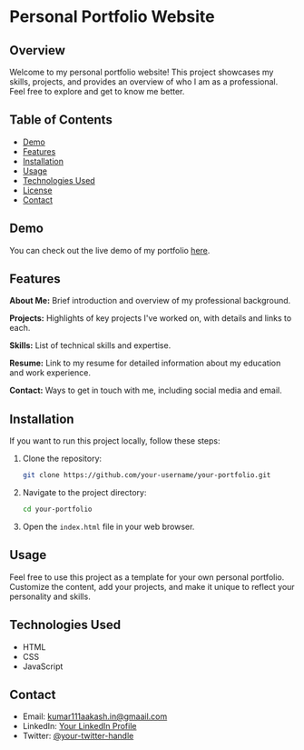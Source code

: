 # Personal Portfolio Website

## Overview

Welcome to my personal portfolio website! This project showcases my skills, projects, and provides an overview of who I am as a professional. Feel free to explore and get to know me better.

## Table of Contents

- [Demo](#demo)
- [Features](#features)
- [Installation](#installation)
- [Usage](#usage)
- [Technologies Used](#technologies-used)
- [License](#license)
- [Contact](#contact)

## Demo

You can check out the live demo of my portfolio [here](#your-live-portfolio-link).

## Features

**About Me:** Brief introduction and overview of my professional background.

**Projects:** Highlights of key projects I've worked on, with details and links to each.

**Skills:** List of technical skills and expertise.

**Resume:** Link to my resume for detailed information about my education and work experience.

**Contact:** Ways to get in touch with me, including social media and email.

## Installation

If you want to run this project locally, follow these steps:

1. Clone the repository:

   ```bash
   git clone https://github.com/your-username/your-portfolio.git
   ```

2. Navigate to the project directory:

   ```bash
   cd your-portfolio
   ```

3. Open the `index.html` file in your web browser.

## Usage

Feel free to use this project as a template for your own personal portfolio. Customize the content, add your projects, and make it unique to reflect your personality and skills.

## Technologies Used

- HTML
- CSS
- JavaScript
  


## Contact

- Email: kumar111aakash.in@gmaail.com
- LinkedIn: [Your LinkedIn Profile](https://www.linkedin.com/feed/)
- Twitter: [@your-twitter-handle](https://twitter.com/your-twitter-handle)

